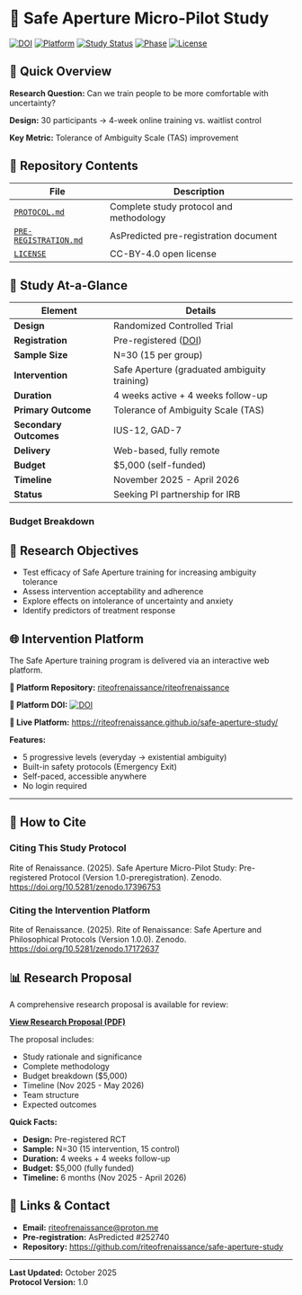 # 🔬 Safe Aperture Micro-Pilot Study

[![DOI](https://zenodo.org/badge/DOI/10.5281/zenodo.17396753.svg)](https://doi.org/10.5281/zenodo.17396753)
[![Platform](https://img.shields.io/badge/Platform-DOI_10.5281%2Fzenodo.17172637-blue)](https://doi.org/10.5281/zenodo.17172637)
[![Study Status](https://img.shields.io/badge/Status-Pre--registered-blue)]()
[![Phase](https://img.shields.io/badge/Phase-IRB_Submission-orange)]()
[![License](https://img.shields.io/badge/License-CC--BY--4.0-green)](LICENSE)


## 🎯 Quick Overview

**Research Question:** Can we train people to be more comfortable with uncertainty?

**Design:** 30 participants → 4-week online training vs. waitlist control

**Key Metric:** Tolerance of Ambiguity Scale (TAS) improvement

## 📁 Repository Contents

| File | Description |
|------|-------------|
| [`PROTOCOL.md`](PROTOCOL.md) | Complete study protocol and methodology |
| [`PRE-REGISTRATION.md`](PRE-REGISTRATION.md) | AsPredicted pre-registration document |
| [`LICENSE`](LICENSE) | CC-BY-4.0 open license |

## 🎯 Study At-a-Glance

| **Element** | **Details** |
|-------------|-------------|
| **Design** | Randomized Controlled Trial |
| **Registration** | Pre-registered ([DOI](https://doi.org/10.5281/zenodo.17396753)) |
| **Sample Size** | N=30 (15 per group) |
| **Intervention** | Safe Aperture (graduated ambiguity training) |
| **Duration** | 4 weeks active + 4 weeks follow-up |
| **Primary Outcome** | Tolerance of Ambiguity Scale (TAS) |
| **Secondary Outcomes** | IUS-12, GAD-7 |
| **Delivery** | Web-based, fully remote |
| **Budget** | $5,000 (self-funded) |
| **Timeline** | November 2025 - April 2026 |
| **Status** | Seeking PI partnership for IRB |

### Budget Breakdown

## 🎯 Research Objectives

- Test efficacy of Safe Aperture training for increasing ambiguity tolerance
- Assess intervention acceptability and adherence  
- Explore effects on intolerance of uncertainty and anxiety
- Identify predictors of treatment response

## 🌐 Intervention Platform

The Safe Aperture training program is delivered via an interactive web platform.

**🔗 Platform Repository:**
[riteofrenaissance/riteofrenaissance](https://github.com/riteofrenaissance/riteofrenaissance)

**📖 Platform DOI:**
[![DOI](https://zenodo.org/badge/DOI/10.5281/zenodo.17172637.svg)](https://doi.org/10.5281/zenodo.17172637)

**🎯 Live Platform:**
https://riteofrenaissance.github.io/safe-aperture-study/

**Features:**
- 5 progressive levels (everyday → existential ambiguity)
- Built-in safety protocols (Emergency Exit)
- Self-paced, accessible anywhere
- No login required

---

## 📖 How to Cite

### Citing This Study Protocol

Rite of Renaissance. (2025). Safe Aperture Micro-Pilot Study: 
Pre-registered Protocol (Version 1.0-preregistration). Zenodo. 
https://doi.org/10.5281/zenodo.17396753


### Citing the Intervention Platform

Rite of Renaissance. (2025). Rite of Renaissance: Safe Aperture and 
Philosophical Protocols (Version 1.0.0). Zenodo. 
https://doi.org/10.5281/zenodo.17172637

## 📊 Research Proposal

A comprehensive research proposal is available for review:

**[View Research Proposal (PDF)](docs/RESEARCH_PROPOSAL_Safe_Aperture_2025.pdf)**

The proposal includes:
- Study rationale and significance
- Complete methodology
- Budget breakdown ($5,000)
- Timeline (Nov 2025 - May 2026)
- Team structure
- Expected outcomes

**Quick Facts:**
- **Design:** Pre-registered RCT
- **Sample:** N=30 (15 intervention, 15 control)
- **Duration:** 4 weeks + 4 weeks follow-up
- **Budget:** $5,000 (fully funded)
- **Timeline:** 6 months (Nov 2025 - April 2026)

## 🔗 Links & Contact

- **Email:** riteofrenaissance@proton.me
- **Pre-registration:** AsPredicted #252740
- **Repository:** https://github.com/riteofrenaissance/safe-aperture-study

---

**Last Updated:** October 2025  
**Protocol Version:** 1.0
